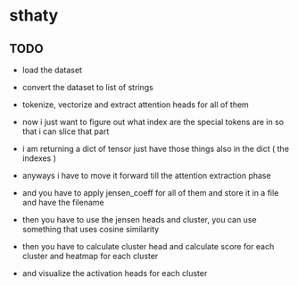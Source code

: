 # sthaty

## TODO

- load the dataset
- convert the dataset to list of strings
- tokenize, vectorize and extract attention heads for all of them
- now i just want to figure out what index are the special tokens are in so that i can slice that part
- i am returning a dict of tensor just have those things also in the dict ( the indexes )
- anyways i have to move it forward till the attention extraction phase


- and you have to apply jensen_coeff for all of them and store it in a file and have the filename
- then you have to use the jensen heads and cluster, you can use something that uses cosine similarity
- then you have to calculate cluster head and calculate score for each cluster and heatmap for each cluster
- and visualize the activation heads for each cluster
